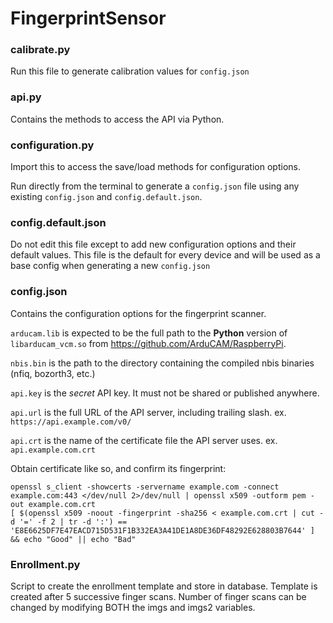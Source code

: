 ﻿# FingerprintSensor


### calibrate.py
Run this file to generate calibration values for `config.json`

### api.py
Contains the methods to access the API via Python.

### configuration.py
Import this to access the save/load methods for configuration options.

Run directly from the terminal to generate a `config.json` file using any existing `config.json` and `config.default.json`.

### config.default.json
Do not edit this file except to add new configuration options and their default values. 
This file is the default for every device and will be used as a base config when generating a new `config.json`

### config.json
Contains the configuration options for the fingerprint scanner.

`arducam.lib` is expected to be the full path to the **Python** version of `libarducam_vcm.so` from https://github.com/ArduCAM/RaspberryPi.

`nbis.bin` is the path to the directory containing the compiled nbis binaries (nfiq, bozorth3, etc.)

`api.key` is the *secret* API key. It must not be shared or published anywhere.

`api.url` is the full URL of the API server, including trailing slash. ex. `https://api.example.com/v0/`

`api.crt` is the name of the certificate file the API server uses. ex. `api.example.com.crt`

Obtain certificate like so, and confirm its fingerprint:
```shell
openssl s_client -showcerts -servername example.com -connect example.com:443 </dev/null 2>/dev/null | openssl x509 -outform pem -out example.com.crt
[ $(openssl x509 -noout -fingerprint -sha256 < example.com.crt | cut -d '=' -f 2 | tr -d ':') == 'E8E6625DF7E47EACD715D531F1B332EA3A41DE1A8DE36DF48292E628803B7644' ] && echo "Good" || echo "Bad"
```

### Enrollment.py
Script to create the enrollment template and store in database. Template is created after 5 successive finger scans. Number of finger scans can be changed by modifying BOTH the imgs and imgs2 variables. 
